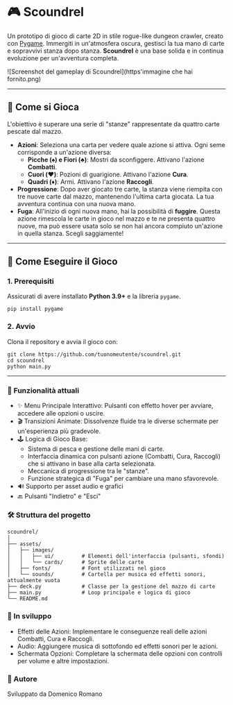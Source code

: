 # 🎮 Scoundrel

Un prototipo di gioco di carte 2D in stile rogue-like dungeon crawler, creato con [Pygame](https://www.pygame.org/news). Immergiti in un'atmosfera oscura, gestisci la tua mano di carte e sopravvivi stanza dopo stanza. **Scoundrel** è una base solida e in continua evoluzione per un'avventura completa.

![Screenshot del gameplay di Scoundrel](https'immagine che hai fornito.png)

---

## 📜 Come si Gioca

L'obiettivo è superare una serie di "stanze" rappresentate da quattro carte pescate dal mazzo.

- **Azioni**: Seleziona una carta per vedere quale azione si attiva. Ogni seme corrisponde a un'azione diversa:
    - **Picche (♠️) e Fiori (♣️)**: Mostri da sconfiggere. Attivano l'azione **Combatti**.
    - **Cuori (♥️)**: Pozioni di guarigione. Attivano l'azione **Cura**.
    - **Quadri (♦️)**: Armi. Attivano l'azione **Raccogli**.
- **Progressione**: Dopo aver giocato tre carte, la stanza viene riempita con tre nuove carte dal mazzo, mantenendo l'ultima carta giocata. La tua avventura continua con una nuova mano.
- **Fuga**: All'inizio di ogni nuova mano, hai la possibilità di **fuggire**. Questa azione rimescola le carte in gioco nel mazzo e te ne presenta quattro nuove, ma può essere usata solo se non hai ancora compiuto un'azione in quella stanza. Scegli saggiamente!

---

## 🚀 Come Eseguire il Gioco

### 1. Prerequisiti

Assicurati di avere installato **Python 3.9+** e la libreria `pygame`.

```
pip install pygame
```

### 2. Avvio

Clona il repository e avvia il gioco con:

```
git clone https://github.com/tuonomeutente/scoundrel.git
cd scoundrel
python main.py
```

---

### 🎯 Funzionalità attuali

- ✨ Menu Principale Interattivo: Pulsanti con effetto hover per avviare, accedere alle opzioni o uscire.
- 🎬 Transizioni Animate: Dissolvenze fluide tra le diverse schermate per un'esperienza più gradevole.
- 🕹️ Logica di Gioco Base:
  - Sistema di pesca e gestione delle mani di carte.
  - Interfaccia dinamica con pulsanti azione (Combatti, Cura, Raccogli) che si attivano in base alla carta selezionata.
  - Meccanica di progressione tra le "stanze".
  - Funzione strategica di "Fuga" per cambiare una mano sfavorevole.
- 🔊 Supporto per asset audio e grafici
- 🔙 Pulsanti "Indietro" e "Esci"

### 🛠️ Struttura del progetto

```text
scoundrel/
│
├── assets/
│   ├── images/
│   │   ├── ui/         # Elementi dell'interfaccia (pulsanti, sfondi)
│   │   └── cards/      # Sprite delle carte
│   ├── fonts/          # Font utilizzati nel gioco
│   └── sounds/         # Cartella per musica ed effetti sonori, attualmente vuota          
├── deck.py             # Classe per la gestione del mazzo di carte
├── main.py             # Loop principale e logica di gioco
└── README.md
```

### 🧪 In sviluppo

- Effetti delle Azioni: Implementare le conseguenze reali delle azioni Combatti, Cura e Raccogli.
- Audio: Aggiungere musica di sottofondo ed effetti sonori per le azioni.
- Schermata Opzioni: Completare la schermata delle opzioni con controlli per volume e altre impostazioni.

### 🔨 Autore
Sviluppato da Domenico Romano
